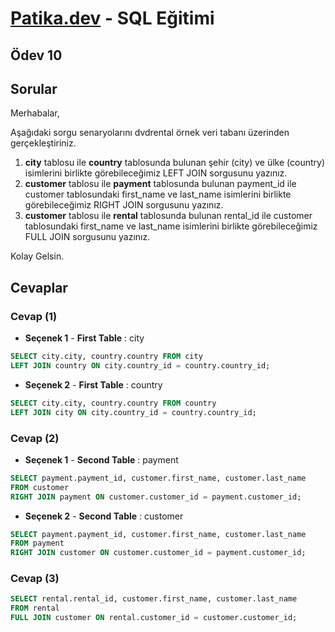 # [Patika.dev](https://www.patika.dev/tr) - SQL Eğitimi
## Ödev 10
## Sorular

Merhabalar,


Aşağıdaki sorgu senaryolarını dvdrental örnek veri tabanı üzerinden gerçekleştiriniz.

1. **city** tablosu ile **country** tablosunda bulunan şehir (city) ve ülke (country) isimlerini birlikte görebileceğimiz LEFT JOIN sorgusunu yazınız.
2. **customer** tablosu ile **payment** tablosunda bulunan payment_id ile customer tablosundaki first_name ve last_name isimlerini birlikte görebileceğimiz RIGHT JOIN sorgusunu yazınız.
3. **customer** tablosu ile **rental** tablosunda bulunan rental_id ile customer tablosundaki first_name ve last_name isimlerini birlikte görebileceğimiz FULL JOIN sorgusunu yazınız.

Kolay Gelsin.

## Cevaplar

### Cevap (1)

- **Seçenek 1** - **First Table** : city
```sql
SELECT city.city, country.country FROM city
LEFT JOIN country ON city.country_id = country.country_id;
```
- **Seçenek 2** - **First Table** : country
```sql
SELECT city.city, country.country FROM country
LEFT JOIN city ON city.country_id = country.country_id;
```


### Cevap (2)
- **Seçenek 1** - **Second Table** : payment
```sql
SELECT payment.payment_id, customer.first_name, customer.last_name
FROM customer
RIGHT JOIN payment ON customer.customer_id = payment.customer_id;
```
- **Seçenek 2** - **Second Table** : customer
```sql
SELECT payment.payment_id, customer.first_name, customer.last_name
FROM payment
RIGHT JOIN customer ON customer.customer_id = payment.customer_id;
```

### Cevap (3)
```sql
SELECT rental.rental_id, customer.first_name, customer.last_name
FROM rental
FULL JOIN customer ON rental.customer_id = customer.customer_id;
```
